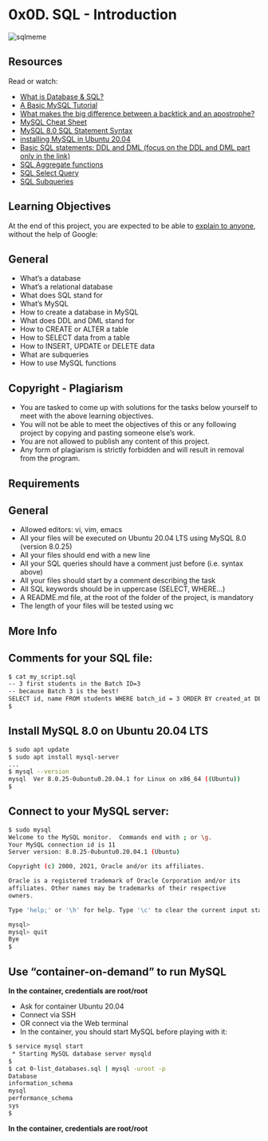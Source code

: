 # 0x0D. SQL - Introduction

![sqlmeme]()

## Resources

Read or watch:

+ [What is Database & SQL?](https://www.youtube.com/watch?v=FR4QIeZaPeM)
+ [A Basic MySQL Tutorial](https://www.digitalocean.com/community/tutorials/how-to-install-mysql-on-ubuntu-20-04)
+ [What makes the big difference between a backtick and an apostrophe?](https://stackoverflow.com/questions/29402361/what-makes-the-big-difference-between-a-backtick-and-an-apostrophe/29402458)
+ [MySQL Cheat Sheet](https://stackoverflow.com/questions/29402361/what-makes-the-big-difference-between-a-backtick-and-an-apostrophe/29402458)
+ [MySQL 8.0 SQL Statement Syntax](https://dev.mysql.com/doc/refman/8.0/en/sql-statements.html)
+ [installing MySQL in Ubuntu 20.04](https://phoenixnap.com/kb/install-mysql-ubuntu-20-04)
+ [Basic SQL statements: DDL and DML (focus on the DDL and DML part only in the link)](https://www.tpointtech.com/dbms-sql-command)
+ [SQL Aggregate functions](https://www.w3schools.com/sql/sql_aggregate_functions.asp)
+ [SQL Select Query](https://www.geeksforgeeks.org/sql/sql-select-query)
+ [SQL Subqueries](https://www.tutorialspoint.com/sql/sql-sub-queries.htm)

## Learning Objectives

At the end of this project, you are expected to be able to [explain to anyone](https://fs.blog/feynman-learning-technique), without the help of Google:

## General

+ What’s a database
+ What’s a relational database
+ What does SQL stand for
+ What’s MySQL
+ How to create a database in MySQL
+ What does DDL and DML stand for
+ How to CREATE or ALTER a table
+ How to SELECT data from a table
+ How to INSERT, UPDATE or DELETE data
+ What are subqueries
+ How to use MySQL functions

## Copyright - Plagiarism

+ You are tasked to come up with solutions for the tasks below yourself to meet with the above learning objectives.
+ You will not be able to meet the objectives of this or any following project by copying and pasting someone else’s work.
+ You are not allowed to publish any content of this project.
+ Any form of plagiarism is strictly forbidden and will result in removal from the program.

## Requirements

## General

+ Allowed editors: vi, vim, emacs
+ All your files will be executed on Ubuntu 20.04 LTS using MySQL 8.0 (version 8.0.25)
+ All your files should end with a new line
+ All your SQL queries should have a comment just before (i.e. syntax above)
+ All your files should start by a comment describing the task
+ All SQL keywords should be in uppercase (SELECT, WHERE…)
+ A README.md file, at the root of the folder of the project, is mandatory
+ The length of your files will be tested using wc

## More Info

## Comments for your SQL file:

```bash
$ cat my_script.sql
-- 3 first students in the Batch ID=3
-- because Batch 3 is the best!
SELECT id, name FROM students WHERE batch_id = 3 ORDER BY created_at DESC LIMIT 3;
$
```


## Install MySQL 8.0 on Ubuntu 20.04 LTS

```bash
$ sudo apt update
$ sudo apt install mysql-server
...
$ mysql --version
mysql  Ver 8.0.25-0ubuntu0.20.04.1 for Linux on x86_64 ((Ubuntu))
$
```

## Connect to your MySQL server:

```bash
$ sudo mysql
Welcome to the MySQL monitor.  Commands end with ; or \g.
Your MySQL connection id is 11
Server version: 8.0.25-0ubuntu0.20.04.1 (Ubuntu)

Copyright (c) 2000, 2021, Oracle and/or its affiliates.

Oracle is a registered trademark of Oracle Corporation and/or its
affiliates. Other names may be trademarks of their respective
owners.

Type 'help;' or '\h' for help. Type '\c' to clear the current input statement.

mysql>
mysql> quit
Bye
$
```

## Use “container-on-demand” to run MySQL

**In the container, credentials are root/root**

+ Ask for container Ubuntu 20.04
+ Connect via SSH
+ OR connect via the Web terminal
+ In the container, you should start MySQL before playing with it:

```bash
$ service mysql start                                                   
 * Starting MySQL database server mysqld 
$
$ cat 0-list_databases.sql | mysql -uroot -p                               
Database                                                                                   
information_schema                                                                         
mysql                                                                                      
performance_schema                                                                         
sys                      
$
```

**In the container, credentials are root/root**
